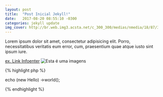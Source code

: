 ```yaml
---
layout: post
title:  "Post Inicial Jekyll!"
date:   2017-08-20 08:55:10 -0300
categories: jekyll update
img_cover: http://br.web.img3.acsta.net/c_300_300/medias/nmedia/18/87/31/07/19912359.jpg
---
```


Lorem ipsum dolor sit amet, consectetur adipisicing elit. Porro, necessitatibus veritatis eum error, cum, praesentium quae atque iusto sint ipsum iure.

[ex. Link Infoenter](http://infoenter.com.br)
![Esta é uma imagens](http://www.ocamundongo.com.br/wp-content/uploads/2012/07/homem-de-ferro-3-topo.jpg)

{% highlight php %}

echo (new Hello) ->world();

{% endhighlight %}
